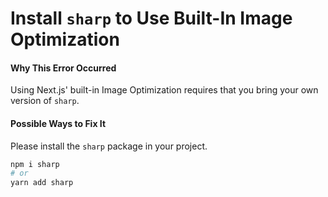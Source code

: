 # Install `sharp` to Use Built-In Image Optimization

#### Why This Error Occurred

Using Next.js' built-in Image Optimization requires that you bring your own version of `sharp`.

#### Possible Ways to Fix It

Please install the `sharp` package in your project.

```bash
npm i sharp
# or
yarn add sharp
```
